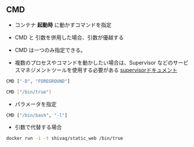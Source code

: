 ## CMD
* コンテナ **起動時** に動かすコマンドを指定



* CMD と 引数を併用した場合、引数が優越する


* CMD は一つのみ指定できる。


* 複数のプロセスやコマンドを動かしたい場合は、Supervisor などのサービスマネジメントツールを使用する必要がある
[supervisorドキュメント](http://supervisord.org/introduction.html)



```sh
CMD ["-D", "FOREGROUND"]
```


```sh
CMD ["/bin/true"]
```

* パラメータを指定
```sh
CMD ["/bin/bash", "-l"]
```




* 引数で代替する場合
```sh
docker run -i -t shivaq/static_web /bin/true
```
